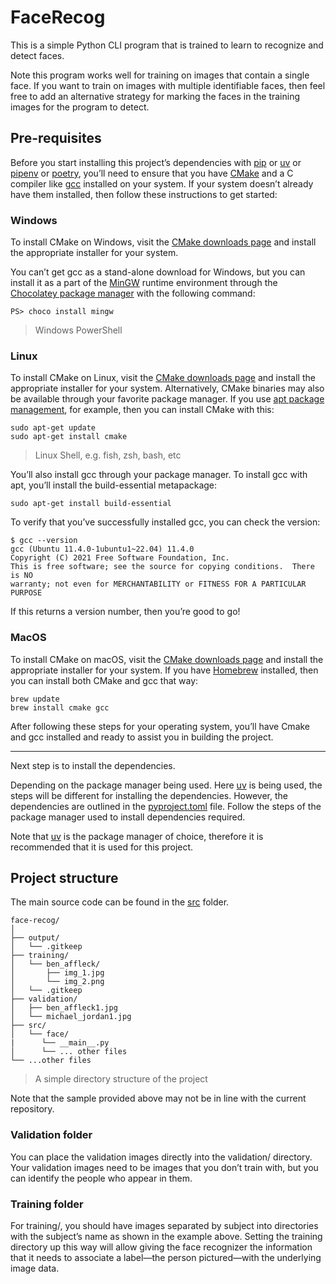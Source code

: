 # FaceRecog

This is a simple Python CLI program that is trained to learn to recognize and detect faces.

Note this program works well for training on images that contain a single face. If you want to train on images with multiple identifiable faces, then feel free to add an alternative strategy for marking the faces in the training images for the program to detect.

## Pre-requisites

Before you start installing this project’s dependencies with [pip](https://pip.pypa.io/en/stable/) or [uv](https://github.com/astral-sh/uv) or [pipenv](https://pipenv.pypa.io/en/latest/) or [poetry](https://python-poetry.org/), you’ll need to ensure that you have [CMake](https://cmake.org/) and a C compiler like [gcc](https://gcc.gnu.org/) installed on your system. If your system doesn’t already have them installed, then follow these instructions to get started:

### Windows

To install CMake on Windows, visit the [CMake downloads page](https://cmake.org/download/) and install the appropriate installer for your system.

You can’t get gcc as a stand-alone download for Windows, but you can install it as a part of the [MinGW](https://www.mingw-w64.org/) runtime environment through the [Chocolatey package manager](https://chocolatey.org/) with the following command:

```shell
PS> choco install mingw
```

> Windows PowerShell

### Linux

To install CMake on Linux, visit the [CMake downloads page](https://cmake.org/download/) and install the appropriate installer for your system. Alternatively, CMake binaries may also be available through your favorite package manager. If you use [apt package management](https://ubuntu.com/server/docs/package-management), for example, then you can install CMake with this:

```shell
sudo apt-get update
sudo apt-get install cmake
```

> Linux Shell, e.g. fish, zsh, bash, etc

You’ll also install gcc through your package manager. To install gcc with apt, you’ll install the build-essential metapackage:

```shell
sudo apt-get install build-essential
```

To verify that you’ve successfully installed gcc, you can check the version:

``` shell
$ gcc --version
gcc (Ubuntu 11.4.0-1ubuntu1~22.04) 11.4.0
Copyright (C) 2021 Free Software Foundation, Inc.
This is free software; see the source for copying conditions.  There is NO
warranty; not even for MERCHANTABILITY or FITNESS FOR A PARTICULAR PURPOSE
```

If this returns a version number, then you’re good to go!

### MacOS

To install CMake on macOS, visit the [CMake downloads page](https://cmake.org/download/) and install the appropriate installer for your system. If you have [Homebrew](https://brew.sh/) installed, then you can install both CMake and gcc that way:

```shell
brew update
brew install cmake gcc
```

After following these steps for your operating system, you’ll have Cmake and gcc installed and ready to assist you in building the project.

---

Next step is to install the dependencies.

Depending on the package manager being used. Here [uv](https://github.com/astral-sh/uv) is being used, the steps will be different for installing the dependencies. However, the dependencies are outlined in the [pyproject.toml](./pyproject.toml) file. Follow the steps of the package manager used to install dependencies required.

Note that [uv](https://docs.astral.sh/uv/) is the package manager of choice, therefore it is recommended that it is used for this project.

## Project structure

The main source code can be found in the [src](./src/) folder.

``` plain
face-recog/
│
├── output/
│   └── .gitkeep
├── training/
│   └── ben_affleck/
│       ├── img_1.jpg
│       └── img_2.png
│   └── .gitkeep
├── validation/
│   ├── ben_affleck1.jpg
│   └── michael_jordan1.jpg
├── src/
│   └── face/
|      └── __main__.py
│      └── ... other files
└── ...other files
```

> A simple directory structure of the project

Note that the sample provided above may not be in line with the current repository.

### Validation folder

You can place the validation images directly into the validation/ directory. Your validation images need to be images that you don’t train with, but you can identify the people who appear in them.

### Training folder

For training/, you should have images separated by subject into directories with the subject’s name as shown in the example above. Setting the training directory up this way will allow giving the face recognizer the information that it needs to associate a label—the person pictured—with the underlying image data.
